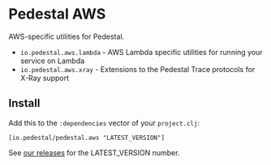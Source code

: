# Pedestal AWS

AWS-specific utilities for Pedestal.

 * `io.pedestal.aws.lambda` - AWS Lambda specific utilities for running your service on Lambda
 * `io.pedestal.aws.xray` - Extensions to the Pedestal Trace protocols for X-Ray support

## Install

Add this to the `:dependencies` vector of your `project.clj`:

    [io.pedestal/pedestal.aws "LATEST_VERSION"]

See [our releases](https://github.com/pedestal/pedestal/releases) for the LATEST\_VERSION number.

<!-- Copyright 2013 Relevance, Inc. -->
<!-- Copyright 2018 Cognitect, Inc. -->

